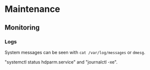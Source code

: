 # Maintenance

## Monitoring

### Logs

System messages can be seen with `cat /var/log/messages` or `dmesg`.

"systemctl status hdparm.service" and "journalctl -xe".

